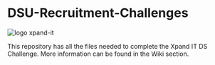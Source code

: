 # DSU-Recruitment-Challenges
![logo xpand-it](https://www.xpand-it.com/wp-content/uploads/2016/10/LogoXpandIT-2016.png)

This repository has all the files needed to complete the Xpand IT DS Challenge.
More information can be found in the Wiki section.
